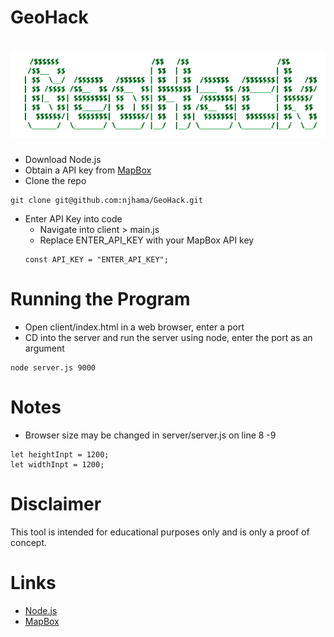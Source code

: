 # GeoHack

# ![GEOHACK](other/logo_trans.png)
- Download Node.js
- Obtain a API key from [MapBox](https://www.mapbox.com/)
- Clone the repo
 ```
 git clone git@github.com:njhama/GeoHack.git
 ```
- Enter API Key into code
  - Navigate into client > main.js
  - Replace ENTER_API_KEY with your MapBox API key
   ```
   const API_KEY = "ENTER_API_KEY";
   ```

# Running the Program
- Open client/index.html in a web browser, enter a port
- CD into the server and run the server using node, enter the port as an argument
 ```
node server.js 9000
 ```

# Notes
- Browser size may be changed in server/server.js on line 8 -9
```
let heightInpt = 1200;
let widthInpt = 1200;
```

# Disclaimer
This tool is intended for educational purposes only and is only a proof of concept. 

# Links
- [Node.js](https://nodejs.org/en/download/)
- [MapBox](https://www.mapbox.com/)
